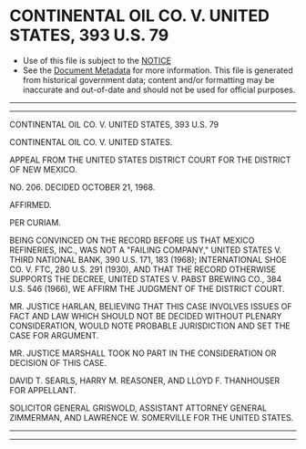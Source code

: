 ---
---

# CONTINENTAL OIL CO. V. UNITED STATES, 393 U.S. 79

* Use of this file is subject to the [NOTICE](https://github.com/publicdocs/notice/blob/master/NOTICE)
* See the [Document Metadata](../../../) for more information.
  This file is generated from historical government data; content and/or formatting may be inaccurate and out-of-date and should not be used for official purposes.

----------
----------

CONTINENTAL OIL CO. V. UNITED STATES, 393 U.S. 79

CONTINENTAL OIL CO. V. UNITED STATES.

APPEAL FROM THE UNITED STATES DISTRICT COURT FOR THE DISTRICT OF NEW MEXICO.

NO. 206.  DECIDED OCTOBER 21, 1968.

AFFIRMED.

PER CURIAM.

BEING CONVINCED ON THE RECORD BEFORE US THAT MEXICO REFINERIES, INC., WAS NOT A "FAILING COMPANY," UNITED STATES V. THIRD NATIONAL BANK, 390 U.S. 171, 183 (1968); INTERNATIONAL SHOE CO. V. FTC, 280 U.S. 291 (1930), AND THAT THE RECORD OTHERWISE SUPPORTS THE DECREE, UNITED STATES V. PABST BREWING CO., 384 U.S. 546 (1966), WE AFFIRM THE JUDGMENT OF THE DISTRICT COURT.

MR. JUSTICE HARLAN, BELIEVING THAT THIS CASE INVOLVES ISSUES OF FACT AND LAW WHICH SHOULD NOT BE DECIDED WITHOUT PLENARY CONSIDERATION, WOULD NOTE PROBABLE JURISDICTION AND SET THE CASE FOR ARGUMENT.

MR. JUSTICE MARSHALL TOOK NO PART IN THE CONSIDERATION OR DECISION OF THIS CASE.

DAVID T. SEARLS, HARRY M. REASONER, AND LLOYD F. THANHOUSER FOR APPELLANT.

SOLICITOR GENERAL GRISWOLD, ASSISTANT ATTORNEY GENERAL ZIMMERMAN, AND LAWRENCE W. SOMERVILLE FOR THE UNITED STATES.


----------
----------

